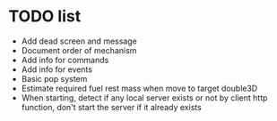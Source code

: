 # TODO list
* Add dead screen and message
* Document order of mechanism
* Add info for commands
* Add info for events
* Basic pop system
* Estimate required fuel rest mass when move to target double3D
* When starting, detect if any local server exists or not by client http function, don't start the server if it already exists